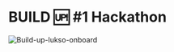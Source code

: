 # BUILD 🆙 #1 Hackathon

![Build-up-lukso-onboard](https://user-images.githubusercontent.com/93616957/179421412-600d2480-adad-41b3-b9cc-72ce8f49e4a5.png)
